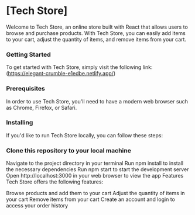 # [Tech Store] 
Welcome to Tech Store, an online store built with React that allows users to browse and purchase products. With Tech Store, you can easily add items to your cart, adjust the quantity of items, and remove items from your cart.

### Getting Started
To get started with Tech Store, simply visit the following link: (https://elegant-crumble-e1edbe.netlify.app/)

### Prerequisites
In order to use Tech Store, you'll need to have a modern web browser such as Chrome, Firefox, or Safari.

### Installing
If you'd like to run Tech Store locally, you can follow these steps:

### Clone this repository to your local machine
Navigate to the project directory in your terminal
Run npm install to install the necessary dependencies
Run npm start to start the development server
Open http://localhost:3000 in your web browser to view the app
Features
Tech Store offers the following features:

Browse products and add them to your cart
Adjust the quantity of items in your cart
Remove items from your cart
Create an account and login to access your order history
